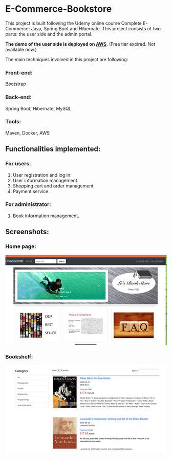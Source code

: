 # E-Commerce-Bookstore
This project is built following the Udemy online course Complete E-Commerce: Java, Spring Boot and Hibernate. This project consists of two parts: the user side and the admin portal. 

**The demo of the user side is deployed on [AWS](http://ec2-3-94-88-44.compute-1.amazonaws.com:8080)**. (Free tier expired. Not available now.)

The main techniques involved in this project are following:

### Front-end:
Bootstrap

### Back-end:
Spring Boot, Hibernate, MySQL

### Tools:
Maven, Docker, AWS

## Functionalities implemented:
### For users:
1. User registration and log in.
2. User information management.
3. Shopping cart and order management.
4. Payment service.

### For administrator:
1. Book information management.

## Screenshots:
### Home page:
![](screenshot/homePage.png?raw=true)

### Bookshelf:
![](screenshot/bookShelf.png?raw=true)
